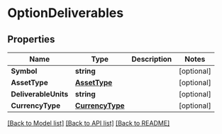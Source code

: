 # OptionDeliverables

## Properties

Name | Type | Description | Notes
------------ | ------------- | ------------- | -------------
**Symbol** | **string** |  | [optional] 
**AssetType** | [**AssetType**](AssetType.md) |  | [optional] 
**DeliverableUnits** | **string** |  | [optional] 
**CurrencyType** | [**CurrencyType**](CurrencyType.md) |  | [optional] 

[[Back to Model list]](../README.md#documentation-for-models) [[Back to API list]](../README.md#documentation-for-api-endpoints) [[Back to README]](../README.md)


